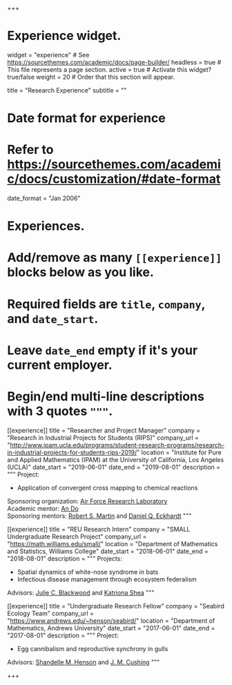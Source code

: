 +++
# Experience widget.
widget = "experience"  # See https://sourcethemes.com/academic/docs/page-builder/
headless = true  # This file represents a page section.
active = true  # Activate this widget? true/false
weight = 20  # Order that this section will appear.

title = "Research Experience"
subtitle = ""

# Date format for experience
#   Refer to https://sourcethemes.com/academic/docs/customization/#date-format
date_format = "Jan 2006"

# Experiences.
#   Add/remove as many `[[experience]]` blocks below as you like.
#   Required fields are `title`, `company`, and `date_start`.
#   Leave `date_end` empty if it's your current employer.
#   Begin/end multi-line descriptions with 3 quotes `"""`.
[[experience]]
  title = "Researcher and Project Manager"
  company = "Research in Industrial Projects for Students (RIPS)"
  company_url = "http://www.ipam.ucla.edu/programs/student-research-programs/research-in-industrial-projects-for-students-rips-2019/"
  location = "Institute for Pure and Applied Mathematics (IPAM) at the University of California, Los Angeles (UCLA)"
  date_start = "2019-06-01"
  date_end = "2019-08-01"
  description = """
  Project:

  * Application of convergent cross mapping to chemical reactions

  Sponsoring organization: [Air Force Research Laboratory](https://www.wpafb.af.mil/afrl/)  
  Academic mentor: [An Do](https://www.researchgate.net/profile/An_Do4)  
  Sponsoring mentors: [Robert S. Martin](https://orcid.org/0000-0003-1727-9557) and [Daniel Q. Eckhardt](https://orcid.org/0000-0002-8172-0899)
  """

[[experience]]
  title = "REU Research Intern"
  company = "SMALL Undergraduate Research Project"
  company_url = "https://math.williams.edu/small/"
  location = "Department of Mathematics and Statistics, Williams College"
  date_start = "2018-06-01"
  date_end = "2018-08-01"
  description = """
  Projects:

  * Spatial dynamics of white-nose syndrome in bats
  * Infectious disease management through ecosystem federalism

  Advisors: [Julie C. Blackwood](https://sites.williams.edu/jcb5/) and [Katriona Shea](https://kshealab.wordpress.com/)
  """

[[experience]]
  title = "Undergraduate Research Fellow"
  company = "Seabird Ecology Team"
  company_url = "https://www.andrews.edu/~henson/seabird/"
  location = "Department of Mathematics, Andrews University"
  date_start = "2017-06-01"
  date_end = "2017-08-01"
  description = """
  Project:

  * Egg cannibalism and reproductive synchrony in gulls

  Advisors: [Shandelle M. Henson](https://www.andrews.edu/~henson/) and [J. M. Cushing](https://www.math.arizona.edu/~cushing/)
  """

+++

